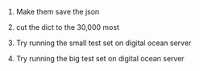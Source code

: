 1. Make them save the json
2. cut the dict to the 30,000 most 

1. Try running the small test set on digital ocean server
2. Try running the big test set on digital ocean server